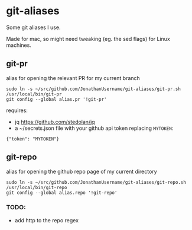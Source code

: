 # git-aliases

Some git aliases I use. 

Made for mac, so might need tweaking (eg. the sed flags) for Linux machines.

## git-pr
alias for opening the relevant PR for my current branch

```
sudo ln -s ~/src/github.com/JonathanUsername/git-aliases/git-pr.sh /usr/local/bin/git-pr
git config --global alias.pr '!git-pr'
```

requires:
- jq https://github.com/stedolan/jq
- a ~/secrets.json file with your github api token replacing `MYTOKEN`:
```
{"token": "MYTOKEN"}
```


## git-repo
alias for opening the github repo page of my current directory
```
sudo ln -s ~/src/github.com/JonathanUsername/git-aliases/git-repo.sh /usr/local/bin/git-repo
git config --global alias.repo '!git-repo'
```

### TODO:
- add http to the repo regex
